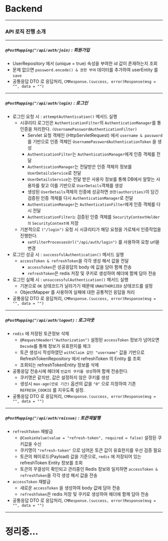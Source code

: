 # Backend

---

### API 로직 진행 소개

---

##### `@PostMapping("/api/auth/join)` : 회원가입

- UserRepository 에서 (unique = true) 속성을 부여한 id 값이 존재하는지 조회
- 문제 없으면 `password.encode() & 권한 부여` 데이터를 추가하여 userEntity 를 `save`
- 공통응답 DTO 로 응답처리, `CMResponse.(success, error)Response(msg = "", data = "")`

---

##### `@PostMapping("/api/auth/login)` : 로그인

- 로그인 요청 시 : `attemptAuthentication()` 메서드 실행
  - 시큐리티 로그인은 `AuthenticationFilter`의 `AuthenticationManager`를 통 인증을 처리한다. `(UsernamePasswordAuthenticationFilter)`
    - Servlet 요청 객체인 (HttpServletRequest) 에서 `username & password`를 기반으로 인증 객체인 `UsernamePasswordAuthenticationToken` 을 생성
    - `AuthenticationFilter`는 `AuthenticationManager`에게 인증 객체를 전달
    - `AuthenticationManager`는 전달받은 인증 객체의 정보를 `UserDetailsService`로 전달
    - `UserDetailsService`는 전달 받은 사용자 정보를 통해 DB에서 알맞는 사용자를 찾고 이를 기반으로 `UserDetails`객체를 생성
    - 생성된 `UserDetails`객체의 인증에 성공하면 `권한(authorities)`이 담긴 검증된 인증 객체를 다시 `AuthenticationManager`로 전달
    - `AuthenticationManager`는 `AuthenticationFilter`에게 인증 객체를 다시 전달
    - `AuthenticationFilter는` 검증된 인증 객체를 `SecurityContextHolder의` `SecurityContext에` 저장
  - 기본적으로 `("/login")` 요청 시 시큐리티가 해당 요청을 가로채서 인증작업을 진행한다.
    - `setFilterProcessesUrl("/api/auth/login")` 를 사용하여 요청 url을 변경
- 로그인 성공 시 : `successfulAuthentication()` 메서드 실행
  - `accessToken & refreshToken`을 각각 생성 해서 값을 전달
    - `accessToken`은 성공응답의 body 에 깂을 담아 함께 전송
    - `refreshToken`은 redis 저장 및 쿠키로 생성하여 헤더에 함께 담아 전송
- 로그인 실패 시 : `unsuccessfulAuthentication()` 메서드 실행
  - 기본으로 `OK` 상태코드가 날라가기 때문에 `UNAUTHORIZED` 상태코드를 설정
  - ObjectMapper 를 사용하여 실패에 대한 공통적인 응답을 처리
- 공통응답 DTO 로 응답처리, `CMResponse.(success, error)Response(msg = "", data = "")`

---

##### `@PostMapping("/api/auth/logout)` : 로그아웃

- `redis` 에 저장된 토큰정보 삭제
  - `@RequestHeader("Authorization")` 설정된 `accessToken` 정보가 넘어오면 `Decode`를 통해 정보가 유효한지를 체크
  - 토큰 생성시 작성하였던 `withClaim 값인 "username"` 값을 기반으로 RefreshTokenRepository 에서 refreshToken 의 Entity 를 조회
  - 조회되는 refreshTokenEntity 정보를 삭제
- 공통응답 전송시에 헤더에 `빈값의 쿠키를 생성`하여 함께 전송한다.
  - 쿠키명은 같지만, 값은 설정하지 않은 쿠키를 생성
  - 생성시 `max-age(만료 기간)` 옵션의 값을 `"0"` 으로 지정하여 기존 `REFRESH_COOKIE` 를 지우도록 설정.
- 공통응답 DTO 로 응답처리, `CMResponse.(success, error)Response(msg = "", data = "")`

---

##### `@PostMapping("/api/auth/reissue)` : 토큰재발행

- `refreshToken` 재발급
  - `@CookieValue(value = "refresh-token", required = false)` 설정된 쿠키값을 수신
  - 쿠키명이 `"refresh-token"` 으로 넘어온 토큰 값이 유효한지를 우선 검증 필요
  - 토큰의 페이로드(Payload) 값을 기준으로, `redis` 에 저장되어 있는 refreshToken Entity 정보를 조회
  - 토큰의 무결성이 확인되고 관리중인 Redis 정보와 일치하면 `accessToken & refreshToken`을 각각 생성 해서 값을 전송
- `accessToken` 재발급
  - 새로운 `accessToken` 을 생성하여 body 값에 담아 전송
  - `refreshToken`은 redis 저장 및 쿠키로 생성하여 헤더에 함께 담아 전송
- 공통응답 DTO 로 응답처리, `CMResponse.(success, error)Response(msg = "", data = "")`

---

# 정리중...
